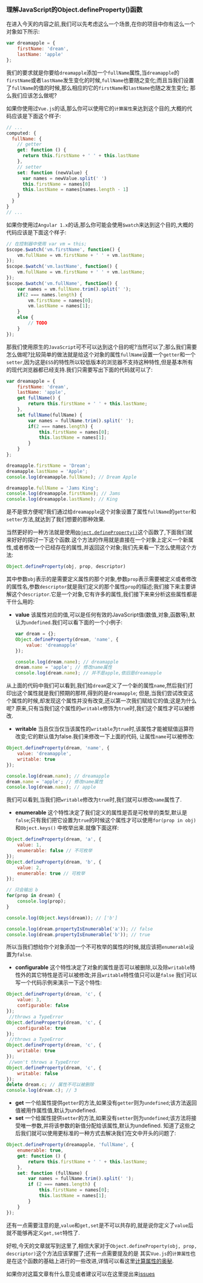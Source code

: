 ### 理解JavaScript的Object.defineProperty()函数

在进入今天的内容之前,我们可以先考虑这么一个场景,在你的项目中你有这么一个对象如下所示:
```javascript
var dreamapple = {
    firstName: 'dream',
    lastName: 'apple'
};
```
我们的要求就是你要给`dreamapple`添加一个`fullName`属性,当`dreamapple`的`firstName`或者`lastName`发生变化的时候,`fullName`也要随之变化;而且当我们设置了`fullName`的值的时候,那么相应的它的`firstName`和`lastName`也随之发生变化; 那么我们应该怎么做呢?

如果你使用过`Vue.js`的话,那么你可以使用它的`计算属性`来达到这个目的,大概的代码应该是下面这个样子:
```javascript
// ...
computed: {
  fullName: {
    // getter
    get: function () {
      return this.firstName + ' ' + this.lastName
    },
    // setter
    set: function (newValue) {
      var names = newValue.split(' ')
      this.firstName = names[0]
      this.lastName = names[names.length - 1]
    }
  }
}
// ...
```

如果你使用过`Angular 1.x`的话,那么你可能会使用`$watch`来达到这个目的,大概的代码应该是下面这个样子:
```javascript
// 在控制器中使用 var vm = this;
$scope.$watch('vm.firstName', function() {
    vm.fullName = vm.firstName + ' ' + vm.lastName;
});
$scope.$watch('vm.lastName', function() {
    vm.fullName = vm.firstName + ' ' + vm.lastName;
});
$scope.$watch('vm.fullName', function() {
    var names = vm.fullName.trim().split(' ');
    if(2 === names.length) {
        vm.firstName = names[0];
        vm.lastName = names[1];
    }
    else {
        // TODO
    }
});
```

那我们使用原生的`JavaScript`可不可以达到这个目的呢?当然可以了;那么我们需要怎么做呢?比较简单的做法就是给这个对象的属性`fullName`设置一个`getter`和一个`setter`,因为这是`ES5`的特性所以较低版本的浏览器不支持这种特性,但是基本所有的现代浏览器都已经支持.我们只需要写出下面的代码就可以了:

```javascript
var dreamapple = {
    firstName: 'dream',
    lastName: 'apple',
    get fullName() {
        return this.firstName + ' ' + this.lastName;
    },
    set fullName(fullName) {
        var names = fullName.trim().split(' ');
        if(2 === names.length) {
            this.firstName = names[0];
            this.lastName = names[1];
        }
    }
};

dreamapple.firstName = 'Dream';
dreamapple.lastName = 'Apple';
console.log(dreamapple.fullName); // Dream Apple

dreamapple.fullName = 'Jams King';
console.log(dreamapple.firstName); // Jams
console.log(dreamapple.lastName); // King
```
是不是很方便呢?我们通过给`dreamapple`这个对象设置了属性`fullName`的`getter`和`setter`方法,就达到了我们想要的那种效果.

当然更好的一种方法就是使用[`Object.defineProperty()`][1]这个函数了,下面我们就来好好的探讨一下这个函数.这个方法的作用就是直接在一个对象上定义一个新属性,或者修改一个已经存在的属性,并返回这个对象;我们先来看一下怎么使用这个方法:
```javascript
Object.defineProperty(obj, prop, descriptor)
```
其中参数`obj`表示的是需要定义属性的那个对象,参数`prop`表示需要被定义或者修改的属性名,参数`descriptor`就是我们定义的那个属性`prop`的描述;我们接下来主要讲解这个`descriptor`.它是一个对象,它有许多的属性,我们接下来来分析这些属性都是干什么用的:

+ **value** 该属性对应的值,可以是任何有效的JavaScript值(数值,对象,函数等),默认为`undefined`.我们可以看下面的一个小例子:
    ```javascript
    var dream = {};
    Object.defineProperty(dream, 'name', {
        value: 'dreamapple'
    });
    
    console.log(dream.name); // dreamapple
    dream.name = 'apple'; // 修改name属性
    console.log(dream.name); // 并不是apple,依旧是dreamapple
    ```
从上面的代码中我们可以看到,我们给`dream`定义了一个新的属性`name`,然后我们打印出这个属性就是我们预期的那样,得到的是`dreamapple`;
但是,当我们尝试改变这个属性的时候,却发现这个属性并没有改变,还以第一次我们赋给它的值;这是为什么呢?
原来,只有当我们这个属性的`writable`修饰为`true`时,我们这个属性才可以被修改.

+ **writable** 当且仅当仅当该属性的`writable`为`true`时,该属性才能被赋值运算符改变;它的默认值为false.我们来修改一下上面的代码,
让属性`name`可以被修改:
```javascript
Object.defineProperty(dream, 'name', {
    value: 'dreamapple',
    writable: true
});

console.log(dream.name); // dreamapple
dream.name = 'apple'; // 修改name属性
console.log(dream.name); // apple
```
我们可以看到,当我们把`writable`修改为`true`时,我们就可以修改`name`属性了.

+ **enumerable** 这个特性决定了我们定义的属性是否是可枚举的类型,默认是`false`;只有我们把它设置为`true`的时候这个属性才可以使用`for(prop in obj)`和`Object.keys()`
中枚举出来.就像下面这样:
```javascript
Object.defineProperty(dream, 'a', {
    value: 1,
    enumerable: false // 不可枚举
});
Object.defineProperty(dream, 'b', {
    value: 2,
    enumerable: true // 可枚举
});

// 只会输出 b
for(prop in dream) {
    console.log(prop);
}

console.log(Object.keys(dream)); // ['b']

console.log(dream.propertyIsEnumerable('a')); // false
console.log(dream.propertyIsEnumerable('b')); // true
```
所以当我们想给你个对象添加一个不可枚举的属性的时候,就应该把`enumerable`设置为`false`.

+ **configurable** 这个特性决定了对象的属性是否可以被删除,以及除`writable`特性外的其它特性是否可以被修改;并且`writable`特性值只可以是`false`
我们可以写一个代码示例来演示一下这个特性:
```javascript
Object.defineProperty(dream, 'c', {
    value: 3,
    configurable: false
});
 //throws a TypeError
Object.defineProperty(dream, 'c', {
    configurable: true
});
 //throws a TypeError
Object.defineProperty(dream, 'c', {
    writable: true
});
 //won't throws a TypeError
Object.defineProperty(dream, 'c', {
    writable: false
});
delete dream.c; // 属性不可以被删除
console.log(dream.c); // 3 
```
+ **get** 一个给属性提供`getter`的方法,如果没有`getter`则为`undefined`;该方法返回值被用作属性值,默认为undefined.
+ **set** 一个给属性提供`setter`的方法,如果没有`setter`则为`undefined`;该方法将接受唯一参数,并将该参数的新值分配给该属性,默认为undefined.
知道了这些之后我们就可以使用更标准的一种方式去解决我们在文中开头的问题了:
```javascript
Object.defineProperty(dreamapple, 'fullName', {
    enumerable: true,
    get: function () {
        return this.firstName + ' ' + this.lastName;
    },
    set: function (fullName) {
        var names = fullName.trim().split(' ');
        if (2 === names.length) {
            this.firstName = names[0];
            this.lastName = names[1];
        }
    }
});
```
还有一点需要注意的是,`value`和`get,set`是不可以共存的,就是说你定义了`value`后就不能够再定义`get,set`特性了.

好啦,今天的文章就写到这里了,相信大家对于`Object.defineProperty(obj, prop, descriptor)`这个方法应该掌握了;还有一点需要提及的是
其实`Vue.js`的`计算属性`也是在这个函数的基础上进行的一些改进,详情可以看这里[计算属性的奥秘][2].

如果你对这篇文章有什么意见或者建议可以在这里提出来[issues][3]


[1]:https://developer.mozilla.org/zh-CN/docs/Web/JavaScript/Reference/Global_Objects/Object/defineProperty
[2]:http://cn.vuejs.org/guide/reactivity.html#计算属性的奥秘
[3]:https://github.com/dreamapplehappy/hacking-with-javascript/issues/3
